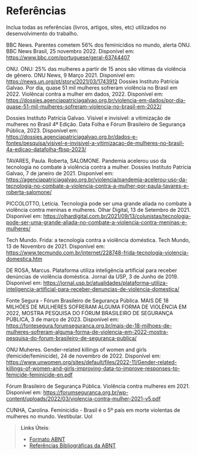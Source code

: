 # Referências

Inclua todas as referências (livros, artigos, sites, etc) utilizados no desenvolvimento do trabalho.

BBC News. Parentes cometem 56% dos feminicídios no mundo, alerta ONU. BBC News Brasil, 25 novembro 2022. Disponível em: <https://www.bbc.com/portuguese/geral-63744407>

ONU. ONU: 25% das mulheres a partir de 15 anos são vítimas da violência de gênero. ONU News, 9 Março 2021. Disponível em: <https://news.un.org/pt/story/2021/03/1743912>
Dossies Instituto Patrícia Galvao. Por dia, quase 51 mil mulheres sofreram violência no Brasil em 2022. Violêncai contra a mulher em dados, 2022. Disponível em: <https://dossies.agenciapatriciagalvao.org.br/violencia-em-dados/por-dia-quase-51-mil-mulheres-sofreram-violencia-no-brasil-em-2022/>

Dossies Instituto Patrícia Galvao. Visível e invisível: a vitimização de mulheres no Brasil 4ª Edição. Data Folha e Fórum Brasileiro de Segurança Pública, 2023.  Disponível em: <https://dossies.agenciapatriciagalvao.org.br/dados-e-fontes/pesquisa/visivel-e-invisivel-a-vitimizacao-de-mulheres-no-brasil-4a-edicao-datafolha-fbsp-2023/>

TAVARES, Paula. Roberta, SALOMONE. Pandemia acelerou uso da tecnologia no combate à violência contra a mulher. Dossies Instituto Patrícia Galvao, 7 de janeiro de 2021. Disponível em: <https://agenciapatriciagalvao.org.br/violencia/pandemia-acelerou-uso-da-tecnologia-no-combate-a-violencia-contra-a-mulher-por-paula-tavares-e-roberta-salomone/>

PICCOLOTTO, Letícia. Tecnologia pode ser uma grande aliada no combate à violência contra meninas e mulheres. Olhar Digital, 13 de Setembro de 2021. Disponível em: <https://olhardigital.com.br/2021/09/13/colunistas/tecnologia-pode-ser-uma-grande-aliada-no-combate-a-violencia-contra-meninas-e-mulheres/>

Tech Mundo. Frida: a tecnologia contra a violência doméstica. Tech Mundo, 13 de Novembro de 2021. Disponível em: <https://www.tecmundo.com.br/internet/228748-frida-tecnologia-violencia-domestica.htm>

DE ROSA, Marcus. Plataforma utiliza inteligência artificial para receber denúncias de violência doméstica. Jornal da USP, 3 de Junho de 2019. Disponível em: <https://jornal.usp.br/atualidades/plataforma-utiliza-inteligencia-artificial-para-receber-denuncias-de-violencia-domestica/>

Fonte Segura - Fórum Brasileiro de Segurança Pública. MAIS DE 18 MILHÕES DE MULHERES SOFRERAM ALGUMA FORMA DE VIOLÊNCIA EM 2022, MOSTRA PESQUISA DO FÓRUM BRASILEIRO DE SEGURANÇA PÚBLICA, 3 de março de 2023. Disponível em: <https://fontesegura.forumseguranca.org.br/mais-de-18-milhoes-de-mulheres-sofreram-alguma-forma-de-violencia-em-2022-mostra-pesquisa-do-forum-brasileiro-de-seguranca-publica/>

ONU Muheres. Gender-related killings of women and girls (femicide/feminicide), 24 de novembro de 2022. Disponível em: <https://www.unwomen.org/sites/default/files/2022-11/Gender-related-killings-of-women-and-girls-improving-data-to-improve-responses-to-femicide-feminicide-en.pdf>

Fórum Brasileiro de Segurança Pública. Violência contra mulheres em 2021. Disponível em: <https://forumseguranca.org.br/wp-content/uploads/2022/03/violencia-contra-mulher-2021-v5.pdf>

CUNHA, Carolina. Feminicídio - Brasil é o 5º país em morte violentas de mulheres no mundo. Vestibular. Uol


> **Links Úteis**:
> - [Formato ABNT](https://www.normastecnicas.com/abnt/trabalhos-academicos/referencias/)
> - [Referências Bibliográficas da ABNT](https://comunidade.rockcontent.com/referencia-bibliografica-abnt/)

